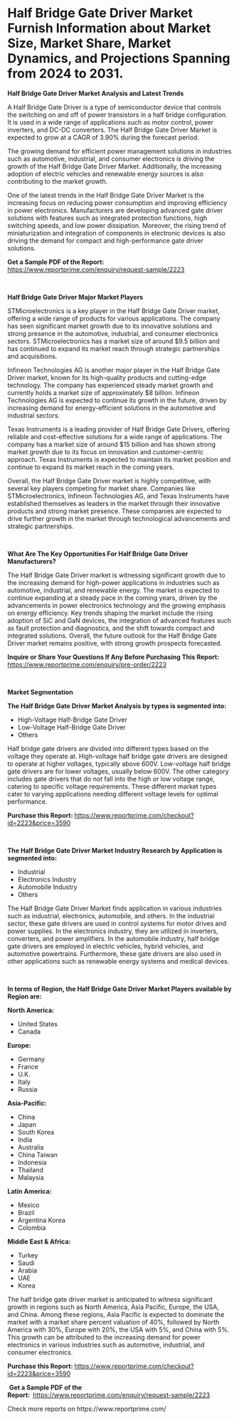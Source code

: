 <p><h1>Half Bridge Gate Driver Market Furnish Information about Market Size, Market Share, Market Dynamics, and Projections Spanning from 2024 to 2031.</h1></p><p><strong>Half Bridge Gate Driver Market Analysis and Latest Trends</strong></p>
<p><p>A Half Bridge Gate Driver is a type of semiconductor device that controls the switching on and off of power transistors in a half bridge configuration. It is used in a wide range of applications such as motor control, power inverters, and DC-DC converters. The Half Bridge Gate Driver Market is expected to grow at a CAGR of 3.90% during the forecast period.</p><p>The growing demand for efficient power management solutions in industries such as automotive, industrial, and consumer electronics is driving the growth of the Half Bridge Gate Driver Market. Additionally, the increasing adoption of electric vehicles and renewable energy sources is also contributing to the market growth.</p><p>One of the latest trends in the Half Bridge Gate Driver Market is the increasing focus on reducing power consumption and improving efficiency in power electronics. Manufacturers are developing advanced gate driver solutions with features such as integrated protection functions, high switching speeds, and low power dissipation. Moreover, the rising trend of miniaturization and integration of components in electronic devices is also driving the demand for compact and high-performance gate driver solutions.</p></p>
<p><strong>Get a Sample PDF of the Report:&nbsp;</strong> <a href="https://www.reportprime.com/enquiry/request-sample/2223">https://www.reportprime.com/enquiry/request-sample/2223</a></p>
<p>&nbsp;</p>
<p><strong>Half Bridge Gate Driver Major Market Players</strong></p>
<p><p>STMicroelectronics is a key player in the Half Bridge Gate Driver market, offering a wide range of products for various applications. The company has seen significant market growth due to its innovative solutions and strong presence in the automotive, industrial, and consumer electronics sectors. STMicroelectronics has a market size of around $9.5 billion and has continued to expand its market reach through strategic partnerships and acquisitions.</p><p>Infineon Technologies AG is another major player in the Half Bridge Gate Driver market, known for its high-quality products and cutting-edge technology. The company has experienced steady market growth and currently holds a market size of approximately $8 billion. Infineon Technologies AG is expected to continue its growth in the future, driven by increasing demand for energy-efficient solutions in the automotive and industrial sectors.</p><p>Texas Instruments is a leading provider of Half Bridge Gate Drivers, offering reliable and cost-effective solutions for a wide range of applications. The company has a market size of around $15 billion and has shown strong market growth due to its focus on innovation and customer-centric approach. Texas Instruments is expected to maintain its market position and continue to expand its market reach in the coming years.</p><p>Overall, the Half Bridge Gate Driver market is highly competitive, with several key players competing for market share. Companies like STMicroelectronics, Infineon Technologies AG, and Texas Instruments have established themselves as leaders in the market through their innovative products and strong market presence. These companies are expected to drive further growth in the market through technological advancements and strategic partnerships.</p></p>
<p>&nbsp;</p>
<p><strong>What Are The Key Opportunities For Half Bridge Gate Driver Manufacturers?</strong></p>
<p><p>The Half Bridge Gate Driver market is witnessing significant growth due to the increasing demand for high-power applications in industries such as automotive, industrial, and renewable energy. The market is expected to continue expanding at a steady pace in the coming years, driven by the advancements in power electronics technology and the growing emphasis on energy efficiency. Key trends shaping the market include the rising adoption of SiC and GaN devices, the integration of advanced features such as fault protection and diagnostics, and the shift towards compact and integrated solutions. Overall, the future outlook for the Half Bridge Gate Driver market remains positive, with strong growth prospects forecasted.</p></p>
<p><strong>Inquire or Share Your Questions If Any Before Purchasing This Report:</strong> <a href="https://www.reportprime.com/enquiry/pre-order/2223">https://www.reportprime.com/enquiry/pre-order/2223</a></p>
<p>&nbsp;</p>
<p><strong>Market Segmentation</strong></p>
<p><strong>The Half Bridge Gate Driver Market Analysis by types is segmented into:</strong></p>
<p><ul><li>High-Voltage Half-Bridge Gate Driver</li><li>Low-Voltage Half-Bridge Gate Driver</li><li>Others</li></ul></p>
<p><p>Half bridge gate drivers are divided into different types based on the voltage they operate at. High-voltage half bridge gate drivers are designed to operate at higher voltages, typically above 600V. Low-voltage half bridge gate drivers are for lower voltages, usually below 600V. The other category includes gate drivers that do not fall into the high or low voltage range, catering to specific voltage requirements. These different market types cater to varying applications needing different voltage levels for optimal performance.</p></p>
<p><strong>Purchase this Report:&nbsp;</strong><a href="https://www.reportprime.com/checkout?id=2223&price=3590">https://www.reportprime.com/checkout?id=2223&price=3590</a></p>
<p>&nbsp;</p>
<p><strong>The Half Bridge Gate Driver Market Industry Research by Application is segmented into:</strong></p>
<p><ul><li>Industrial</li><li>Electronics Industry</li><li>Automobile Industry</li><li>Others</li></ul></p>
<p><p>The Half Bridge Gate Driver Market finds application in various industries such as industrial, electronics, automobile, and others. In the industrial sector, these gate drivers are used in control systems for motor drives and power supplies. In the electronics industry, they are utilized in inverters, converters, and power amplifiers. In the automobile industry, half bridge gate drivers are employed in electric vehicles, hybrid vehicles, and automotive powertrains. Furthermore, these gate drivers are also used in other applications such as renewable energy systems and medical devices.</p></p>
<p>&nbsp;</p>
<p><strong>In terms of Region, the Half Bridge Gate Driver Market Players available by Region are:</strong></p>
<p>
    <p> <strong> North America: </strong>
        <ul>
            <li>United States</li>
            <li>Canada</li>
        </ul>
        </p> 
    <p> <strong> Europe: </strong>
        <ul>
            <li>Germany</li>
            <li>France</li>
            <li>U.K.</li>
            <li>Italy</li>
            <li>Russia</li>
        </ul>
        </p> 
    <p> <strong> Asia-Pacific: </strong>
        <ul>
            <li>China</li>
            <li>Japan</li>
            <li>South Korea</li>
            <li>India</li>
            <li>Australia</li>
            <li>China Taiwan</li>
            <li>Indonesia</li>
            <li>Thailand</li>
            <li>Malaysia</li>
        </ul>
        </p> 
    <p> <strong> Latin America: </strong>
        <ul>
            <li>Mexico</li>
            <li>Brazil</li>
            <li>Argentina Korea</li>
            <li>Colombia</li>
        </ul>
        </p> 
    <p> <strong> Middle East & Africa: </strong>
        <ul>
            <li>Turkey</li>
            <li>Saudi</li>
            <li>Arabia</li>
            <li>UAE</li>
            <li>Korea</li>
        </ul>
    </p>
    </p>
<p><p>The half bridge gate driver market is anticipated to witness significant growth in regions such as North America, Asia Pacific, Europe, the USA, and China. Among these regions, Asia Pacific is expected to dominate the market with a market share percent valuation of 40%, followed by North America with 30%, Europe with 20%, the USA with 5%, and China with 5%. This growth can be attributed to the increasing demand for power electronics in various industries such as automotive, industrial, and consumer electronics.</p></p>
<p><strong>Purchase this Report: </strong><a href="https://www.reportprime.com/checkout?id=2223&price=3590">https://www.reportprime.com/checkout?id=2223&price=3590</a></p>
<p>&nbsp;<strong>Get a Sample PDF of the Report:&nbsp;&nbsp;</strong><a href="https://www.reportprime.com/enquiry/request-sample/2223">https://www.reportprime.com/enquiry/request-sample/2223</a></p>
<p><strong></strong></p>
<p>Check more reports on https://www.reportprime.com/</p>